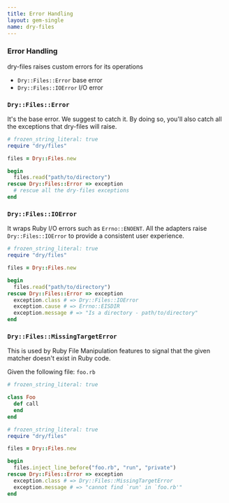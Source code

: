 ```yaml
---
title: Error Handling
layout: gem-single
name: dry-files
---
```


### Error Handling

dry-files raises custom errors for its operations

  * `Dry::Files::Error` base error
  * `Dry::Files::IOError` I/O error

### `Dry::Files::Error`

It's the base error. We suggest to catch it.
By doing so, you'll also catch all the exceptions that dry-files will raise.

``` ruby
# frozen_string_literal: true
require "dry/files"

files = Dry::Files.new

begin
  files.read("path/to/directory")
rescue Dry::Files::Error => exception
  # rescue all the dry-files exceptions
end
```

### `Dry::Files::IOError`

It wraps Ruby I/O errors such as `Errno::ENOENT`.
All the adapters raise `Dry::Files::IOError` to provide a consistent user experience.

``` ruby
# frozen_string_literal: true
require "dry/files"

files = Dry::Files.new

begin
  files.read("path/to/directory")
rescue Dry::Files::Error => exception
  exception.class # => Dry::Files::IOError
  exception.cause # => Errno::EISDIR
  exception.message # => "Is a directory - path/to/directory"
end
```

### `Dry::Files::MissingTargetError`

This is used by Ruby File Manipulation features to signal that the given matcher doesn't exist in Ruby code.

Given the following file: `foo.rb`

```ruby
# frozen_string_literal: true

class Foo
  def call
  end
end
```

``` ruby
# frozen_string_literal: true
require "dry/files"

files = Dry::Files.new

begin
  files.inject_line_before("foo.rb", "run", "private")
rescue Dry::Files::Error => exception
  exception.class # => Dry::Files::MissingTargetError
  exception.message # => "cannot find `run' in `foo.rb'"
end
```
